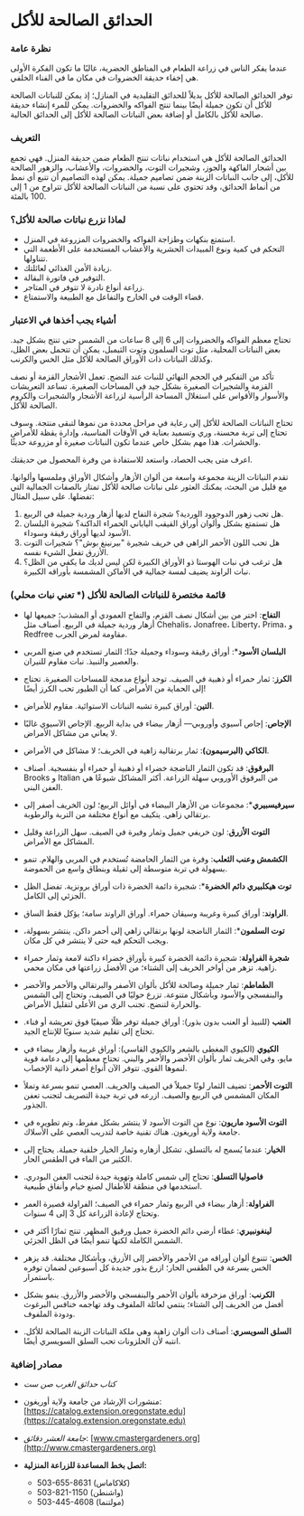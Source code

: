# الحدائق الصالحة للأكل

### نظرة عامة

عندما يفكر الناس في زراعة الطعام في المناطق الحضرية، غالبًا ما تكون الفكرة الأولى هي إخفاء حديقة الخضروات في مكان ما في الفناء الخلفي.

توفر الحدائق الصالحة للأكل بديلاً للحدائق التقليدية في المنازل؛ إذ يمكن للنباتات الصالحة للأكل أن تكون جميلة أيضًا بينما تنتج الفواكه والخضروات. يمكن للمرء إنشاء حديقة صالحة للأكل بالكامل أو إضافة بعض النباتات الصالحة للأكل إلى الحدائق الحالية.

### التعريف

الحدائق الصالحة للأكل هي استخدام نباتات تنتج الطعام ضمن حديقة المنزل. فهي تجمع بين أشجار الفاكهة والجوز، وشجيرات التوت، والخضروات، والأعشاب، والزهور الصالحة للأكل، إلى جانب النباتات الزينة ضمن تصاميم جميلة. يمكن لهذه التصاميم أن تتبع أي نمط من أنماط الحدائق، وقد تحتوي على نسبة من النباتات الصالحة للأكل تتراوح من 1 إلى 100 بالمئة.

### لماذا نزرع نباتات صالحة للأكل؟

- استمتع بنكهات وطزاجة الفواكه والخضروات المزروعة في المنزل.
- التحكم في كمية ونوع المبيدات الحشرية والأعشاب المستخدمة على الأطعمة التي تتناولها.
- زيادة الأمن الغذائي لعائلتك.
- التوفير في فاتورة البقالة.
- زراعة أنواع نادرة لا تتوفر في المتاجر.
- قضاء الوقت في الخارج والتفاعل مع الطبيعة والاستمتاع.

### أشياء يجب أخذها في الاعتبار


تحتاج معظم الفواكه والخضروات إلى 6 إلى 8 ساعات من الشمس حتى تنتج بشكل جيد. بعض النباتات المحلية، مثل توت السلمون وتوت الثيمبل، يمكن أن تتحمل بعض الظل، وكذلك النباتات ذات الأوراق الصالحة للأكل مثل الخس والكرنب.


تأكد من التفكير في الحجم النهائي للنبات عند النضج. تعمل الأشجار القزمة أو نصف القزمة والشجيرات الصغيرة بشكل جيد في المساحات الصغيرة. تساعد التعريشات والأسوار والأقواس على استغلال المساحة الرأسية لزراعة الأشجار والشجيرات والكروم الصالحة للأكل.


تحتاج النباتات الصالحة للأكل إلى رعاية في مراحل محددة من نموها لتبقى منتجة. وسوف تحتاج إلى تربة محسنة، وري وتسميد بعناية في الأوقات المناسبة، وإدارة يقظة للأمراض والحشرات. هذا مهم بشكل خاص عندما تكون النباتات صغيرة أو مزروعة حديثًا.


اعرف متى يجب الحصاد، واستعد للاستفادة من وفرة المحصول من حديقتك.


تقدم النباتات الزينة مجموعة واسعة من ألوان الأزهار وأشكال الأوراق وملمسها وألوانها. مع قليل من البحث، يمكنك العثور على نباتات صالحة للأكل تمتاز بالصفات الجمالية التي تفضلها. على سبيل المثال:

1. هل تحب زهور الدوجوود الوردية؟ شجرة التفاح لديها أزهار وردية جميلة في الربيع.
2. هل تستمتع بشكل وألوان أوراق القيقب الياباني الحمراء الداكنة؟ شجيرة البلسان الأسود لديها أوراق رقيقة وسوداء.
3. هل تحب اللون الأحمر الزاهي في خريف شجيرة "بيرنينغ بوش"؟ شجيرات التوت الأزرق تفعل الشيء نفسه.
4. هل ترغب في نبات الهوستا ذو الأوراق الكبيرة لكن ليس لديك ما يكفي من الظل؟ نبات الراوند يضيف لمسة جمالية في الأماكن المشمسة بأوراقه الكبيرة.

### قائمة مختصرة للنباتات الصالحة للأكل (* تعني نبات محلي)


- **التفاح**: اختر من بين أشكال نصف القزم، والتفاح العمودي أو المشذب؛ جميعها لها أزهار وردية جميلة في الربيع. أصناف مثل Chehalis، Jonafree، Liberty، Prima، و Redfree مقاومة لمرض الجرب.
- **البلسان الأسود***: أوراق رقيقة وسوداء وجميلة جدًا؛ الثمار تستخدم في صنع المربى والعصير والنبيذ. نبات مقاوم للنيران.
- **الكرز**: ثمار حمراء أو ذهبية في الصيف. توجد أنواع مدمجة للمساحات الصغيرة. تحتاج إلى الحماية من الأمراض. كما أن الطيور تحب الكرز أيضًا!
- **التين**: أوراق كبيرة تشبه النباتات الاستوائية. مقاوم للأمراض.
- **الإجاص**: إجاص آسيوي وأوروبي— أزهار بيضاء في بداية الربيع. الإجاص الآسيوي غالبًا لا يعاني من مشاكل الأمراض.
- **الكاكي (البرسيمون)**: ثمار برتقالية زاهية في الخريف؛ لا مشاكل في الأمراض.
- **البرقوق**: قد تكون الثمار الناضجة خضراء أو ذهبية أو حمراء أو بنفسجية. أصناف Brooks و Italian من البرقوق الأوروبي سهلة الزراعة. أكثر المشاكل شيوعًا هي العفن البني.
- **سيرفيسبيري***: مجموعات من الأزهار البيضاء في أوائل الربيع؛ لون الخريف أصفر إلى برتقالي زاهي. يتكيف مع أنواع مختلفة من التربة والرطوبة.


- **التوت الأزرق**: لون خريفي جميل وثمار وفيرة في الصيف. سهل الزراعة وقليل المشاكل مع الأمراض.
- **الكشمش وعنب الثعلب**: وفرة من الثمار الحامضة تُستخدم في المربى والهلام. تنمو بسهولة في تربة متوسطة إلى ثقيلة وبنطاق واسع من الحموضة.
- **توت هيكلبيري دائم الخضرة***: شجيرة دائمة الخضرة ذات أوراق برونزية. تفضل الظل الجزئي إلى الكامل.
- **الراوند**: أوراق كبيرة وغريبة وسيقان حمراء. أوراق الراوند سامة؛ يؤكل فقط الساق.
- **توت السلمون***: الثمار الناضجة لونها برتقالي زاهي إلى أحمر داكن. ينتشر بسهولة، ويجب التحكم فيه حتى لا ينتشر في كل مكان.
- **شجرة الفراولة**: شجيرة دائمة الخضرة كبيرة بأوراق خضراء داكنة لامعة وثمار حمراء زاهية. تزهر من أواخر الخريف إلى الشتاء؛ من الأفضل زراعتها في مكان محمي.
- **الطماطم**: ثمار جميلة وصالحة للأكل بألوان الأصفر والبرتقالي والأحمر والأخضر والبنفسجي والأسود وبأشكال متنوعة. تزرع حوليًا في الصيف، وتحتاج إلى الشمس والحرارة لتنضج. تجنب الري من الأعلى لتقليل الأمراض.


- **العنب** (للنبيذ أو العنب بدون بذور): أوراق جميلة توفر ظلًا صيفيًا فوق تعريشة أو فناء. تحتاج إلى تقليم شديد سنويًا للإنتاج الجيد.
- **الكيوي** (الكيوي المغطى بالشعر والكيوي القاسي): أوراق غريبة وأزهار بيضاء في مايو، وفي الخريف ثمار بألوان الأخضر والأحمر والبني. تحتاج معظمها إلى دعامة قوية لنموها القوي. تتوفر الآن أنواع أصغر ذاتية الإخصاب.
- **التوت الأحمر**: تضيف الثمار لونًا جميلاً في الصيف والخريف. العصي تنمو بسرعة وتملأ المكان المشمس في الربيع والصيف. ازرعه في تربة جيدة التصريف لتجنب تعفن الجذور.
- **التوت الأسود ماريون**: نوع من التوت الأسود لا ينتشر بشكل مفرط، وتم تطويره في جامعة ولاية أوريغون. هناك تقنية خاصة لتدريب العصي على الأسلاك.
- **الخيار**: عندما يُسمح له بالتسلق، تشكل أزهاره وثمار الخيار خلفية جميلة. يحتاج إلى الكثير من الماء في الطقس الحار.
- **فاصوليا التسلق**: تحتاج إلى شمس كاملة وتهوية جيدة لتجنب العفن البودري. استخدمها في منطقة للأطفال لصنع خيام وأنفاق طبيعية.


- **الفراولة**: أزهار بيضاء في الربيع وثمار حمراء في الصيف؛ الفراولة قصيرة العمر وتحتاج لإعادة الزراعة كل 3 إلى 4 سنوات.
- **لينغونبيري**: غطاء أرضي دائم الخضرة جميل ورقيق المظهر. تنتج ثمارًا أكثر في الشمس الكاملة لكنها تنمو أيضًا في الظل الجزئي.
- **الخس**: تتنوع ألوان أوراقه من الأحمر والأخضر إلى الأزرق، وبأشكال مختلفة. قد يزهر الخس بسرعة في الطقس الحار؛ ازرع بذور جديدة كل أسبوعين لضمان توفره باستمرار.
- **الكرنب**: أوراق مزخرفة بألوان الأحمر والبنفسجي والأخضر والأزرق. ينمو بشكل أفضل من الخريف إلى الشتاء؛ ينتمي لعائلة الملفوف وقد تهاجمه خنافس البرغوث ودودة الملفوف.
- **السلق السويسري**: أصناف ذات ألوان زاهية وهي ملكة النباتات الزينة الصالحة للأكل. انتبه لأن الحلزونات تحب السلق السويسري أيضًا.

### مصادر إضافية


- *كتاب حدائق الغرب صن ست*
- منشورات الإرشاد من جامعة ولاية أوريغون: [https://catalog.extension.oregonstate.edu](https://catalog.extension.oregonstate.edu)
- *جامعة العشر دقائق*: [www.cmastergardeners.org](http://www.cmastergardeners.org)


- **اتصل بخط المساعدة للزراعة المنزلية:**
  - 503-655-8631 (كلاكاماس)
  - 503-821-1150 (واشنطن)
  - 503-445-4608 (مولتنما)
